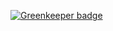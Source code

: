 

[![Greenkeeper badge](https://badges.greenkeeper.io/NextZeus/hellowechaty.svg)](https://greenkeeper.io/)